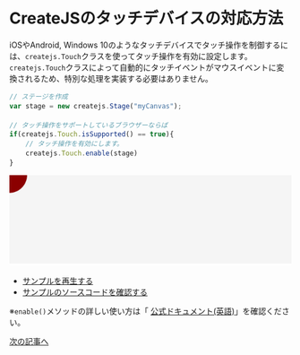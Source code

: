 # CreateJSのタッチデバイスの対応方法

iOSやAndroid, Windows 10のようなタッチデバイスでタッチ操作を制御するには、`createjs.Touch`クラスを使ってタッチ操作を有効に設定します。`createjs.Touch`クラスによって自動的にタッチイベントがマウスイベントに変換されるため、特別な処理を実装する必要はありません。

```js
// ステージを作成
var stage = new createjs.Stage("myCanvas");

// タッチ操作をサポートしているブラウザーならば
if(createjs.Touch.isSupported() == true){
	// タッチ操作を有効にします。
	createjs.Touch.enable(stage)
}
```


![](../imgs/mouse_touch.html.png)

- [サンプルを再生する](https://ics-creative.github.io/tutorial-createjs/samples/mouse_touch.html)
- [サンプルのソースコードを確認する](../samples/mouse_touch.html)

※`enable()`メソッドの詳しい使い方は「 [公式ドキュメント(英語)](http://createjs.com/docs/easeljs/classes/Touch.html#method_enable)」を確認ください。

[次の記事へ](keyboard_basic.md)
